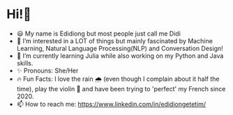 # Hi!👋  

- 😃 My name is Edidiong but most people just call me Didi
- 👀 I’m interested in a LOT of things but mainly fascinated by Machine Learning, Natural Language Processing(NLP) and Conversation Design!
- 🌱 I’m currently learning Julia while also working on my Python and Java skills.
- ✨ Pronouns: She/Her
- 🔥 Fun Facts: I love the rain 🌧️ (even though I complain about it half the time), play the violin 🎻 and have been trying to 'perfect' my French since 2020.
- 📫 How to reach me: https://www.linkedin.com/in/edidiongetetim/


<!---
edidiongetetim/edidiongetetim is a ✨ ⚡✨special ✨ repository because its `README.md` (this file) appears on your GitHub profile.
You can click the Preview link to take a look at your changes.
--->
